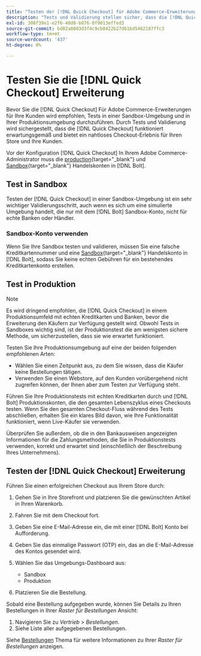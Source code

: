 ```yaml
---
title: "Testen der [!DNL Quick Checkout] für Adobe Commerce-Erweiterung"
description: "Tests und Validierung stellen sicher, dass die [!DNL Quick Checkout] -Erweiterung funktioniert wie erwartet."
exl-id: 308f39e1-e2f6-40d8-b876-0f9013effed3
source-git-commit: bd02a8083d3f4c9cb0422b27d61bd5462187ffc3
workflow-type: tm+mt
source-wordcount: '437'
ht-degree: 0%

---
```



# Testen Sie die [!DNL Quick Checkout] Erweiterung

Bevor Sie die [!DNL Quick Checkout] Für Adobe Commerce-Erweiterungen für Ihre Kunden wird empfohlen, Tests in einer Sandbox-Umgebung und in Ihrer Produktionsumgebung durchzuführen. Durch Tests und Validierung wird sichergestellt, dass die [!DNL Quick Checkout] funktioniert erwartungsgemäß und bietet ein nahtloses Checkout-Erlebnis für Ihren Store und Ihre Kunden.

Vor der Konfiguration [!DNL Quick Checkout] In Ihrem Adobe Commerce-Administrator muss die  [production](https://merchant.bolt.com/register){target=&quot;_blank&quot;} und [Sandbox](https://merchant-sandbox.bolt.com/register){target=&quot;_blank&quot;} Handelskonten in [!DNL Bolt].

## Test in Sandbox

Testen der [!DNL Quick Checkout] in einer Sandbox-Umgebung ist ein sehr wichtiger Validierungsschritt, auch wenn es sich um eine simulierte Umgebung handelt, die nur mit dem [!DNL Bolt] Sandbox-Konto, nicht für echte Banken oder Händler.

### Sandbox-Konto verwenden

Wenn Sie Ihre Sandbox testen und validieren, müssen Sie eine falsche Kreditkartennummer und eine [Sandbox](https://merchant-sandbox.bolt.com/register){target=&quot;_blank&quot;} Handelskonto in [!DNL Bolt], sodass Sie keine echten Gebühren für ein bestehendes Kreditkartenkonto erstellen.

## Test in Produktion

>[!NOTE]
>
> Es wird dringend empfohlen, die [!DNL Quick Checkout] in einem Produktionsumfeld mit echten Kreditkarten und Banken, bevor die Erweiterung den Käufern zur Verfügung gestellt wird. Obwohl Tests in Sandboxes wichtig sind, ist der Produktionstest die am wenigsten sichere Methode, um sicherzustellen, dass sie wie erwartet funktioniert.

Testen Sie Ihre Produktionsumgebung auf eine der beiden folgenden empfohlenen Arten:

- Wählen Sie einen Zeitpunkt aus, zu dem Sie wissen, dass die Käufer keine Bestellungen tätigen.
- Verwenden Sie einen Webstore, auf den Kunden vorübergehend nicht zugreifen können, der Ihnen aber zum Testen zur Verfügung steht.

Führen Sie Ihre Produktionstests mit echten Kreditkarten durch und [!DNL Bolt] Produktionskonten, die den gesamten Lebenszyklus eines Checkouts testen. Wenn Sie den gesamten Checkout-Fluss während des Tests abschließen, erhalten Sie ein klares Bild davon, wie Ihre Funktionalität funktioniert, wenn Live-Käufer sie verwenden.

Überprüfen Sie außerdem, ob die in den Bankausweisen angezeigten Informationen für die Zahlungsmethoden, die Sie in Produktionstests verwenden, korrekt und erwartet sind (einschließlich der Beschreibung Ihres Unternehmens).

## Testen der [!DNL Quick Checkout] Erweiterung

Führen Sie einen erfolgreichen Checkout aus Ihrem Store durch:

1. Gehen Sie in Ihre Storefront und platzieren Sie die gewünschten Artikel in Ihren Warenkorb.
1. Fahren Sie mit dem Checkout fort.
1. Geben Sie eine E-Mail-Adresse ein, die mit einer [!DNL Bolt] Konto bei Aufforderung.
1. Geben Sie das einmalige Passwort (OTP) ein, das an die E-Mail-Adresse des Kontos gesendet wird.
1. Wählen Sie das Umgebungs-Dashboard aus:

   - Sandbox
   - Produktion

1. Platzieren Sie die Bestellung.

Sobald eine Bestellung aufgegeben wurde, können Sie Details zu Ihren Bestellungen in Ihrer _Raster für Bestellungen_ Ansicht:

1. Navigieren Sie zu _Vertrieb_ > _Bestellungen_.
1. Siehe Liste aller aufgegebenen Bestellungen.

Siehe [Bestellungen](https://docs.magento.com/user-guide/sales/orders.html) Thema für weitere Informationen zu Ihrer _Raster für Bestellungen_ anzeigen.
